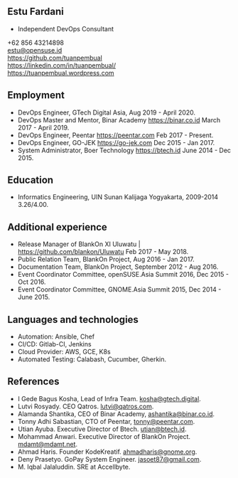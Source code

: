 ## Estu Fardani

- Independent DevOps Consultant

+62 856 43214898  
estu@opensuse.id  
https://github.com/tuanpembual  
https://linkedin.com/in/tuanpembual/  
https://tuanpembual.wordpress.com

## Employment
- DevOps Engineer, GTech Digital Asia, Aug 2019 - April 2020.
- DevOps Master and Mentor, Binar Academy https://binar.co.id March 2017 - April 2019.
- DevOps Engineer, Peentar https://peentar.com Feb 2017 - Present.
- DevOps Engineer, GO-JEK https://go-jek.com Dec 2015 - Jan 2017.
- System Administrator, Boer Technology https://btech.id June 2014 - Dec 2015.

## Education

- Informatics Engineering, UIN Sunan Kalijaga Yogyakarta, 2009-2014 3.26/4.00.

## Additional experience
- Release Manager of BlankOn XI Uluwatu | https://github.com/blankon/Uluwatu Feb 2017 - May 2018.
- Public Relation Team, BlankOn Project, Aug 2016 - Jan 2017.
- Documentation Team, BlankOn Project, September 2012 - Aug 2016.
- Event Coordinator Committee, openSUSE.Asia Summit 2016, Dec 2015 - Oct 2016.
- Event Coordinator Committee, GNOME.Asia Summit 2015, Dec 2014 - June 2015.

## Languages and technologies

- Automation: Ansible, Chef
- CI/CD: Gitlab-CI, Jenkins
- Cloud Provider: AWS, GCE, K8s
- Automated Testing: Calabash, Cucumber, Gherkin.

## References
- I Gede Bagus Kosha, Lead of Infra Team. kosha@gtech.digital.
- Lutvi Rosyady. CEO Qatros. lutvi@qatros.com.
- Alamanda Shantika, CEO of Binar Academy, ashantika@binar.co.id.
- Tonny Adhi Sabastian, CTO of Peentar, tonny@peentar.com.
- Utian Ayuba. Executive Director of Btech. utian@btech.id.
- Mohammad Anwari. Executive Director of BlankOn Project. mdamt@mdamt.net.
- Ahmad Haris. Founder KodeKreatif. ahmadharis@gnome.org.
- Deny Prasetyo. GoPay System Engineer. jasoet87@gmail.com.
- M. Iqbal Jalaluddin. SRE at Accellbyte.
